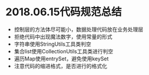 # 2018.06.15代码规范总结

* 控制层的方法体尽可能小，数据处理代码放在业务处理层
* 拒绝代码中出现魔法数字，使用常量的形式
* 字符串使用StringUtils工具类判空
* 集合list使用CollectionUtils工具类进行判空
* 遍历Map使用entrySet，避免使用keySet
* 注意代码的缩进格式，是否进行的格式化